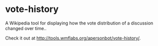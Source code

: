 # vote-history
A Wikipedia tool for displaying how the vote distribution of a discussion changed over time..

Check it out at http://tools.wmflabs.org/apersonbot/vote-history/.
